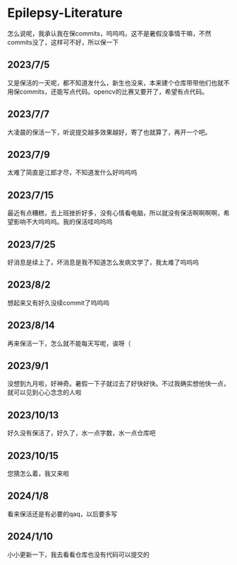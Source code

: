 # Epilepsy-Literature

怎么说呢，我承认我在保commits，呜呜呜，这不是暑假没事情干嘛，不然commits没了，这样可不好，所以保一下

## 2023/7/5

又是保活的一天呢，都不知道发什么，新生也没来，本来建个仓库带带他们也就不用保commits，还能写点代码。opencv的比赛又要开了，希望有点代码。

## 2023/7/7

大凌晨的保活一下，听说提交越多效果越好，寄了也就算了，再开一个吧。

## 2023/7/9

太难了简直是江郎才尽，不知道发什么好呜呜呜

## 2023/7/15

最近有点糟糕，去上班挫折好多，没有心情看电脑，所以就没有保活啊啊啊啊，希望影响不大呜呜呜。我的保活哇呜呜呜

## 2023/7/25

好消息是续上了，坏消息是我不知道怎么发病文学了，我太难了呜呜呜

## 2023/8/2

想起来又有好久没续commit了呜呜呜

## 2023/8/14

再来保活一下，怎么就不能每天写呢，诶呀（

## 2023/9/1

没想到九月啦，好神奇。暑假一下子就过去了好快好快。不过我确实想他快一点，就可以见到心心念念的人啦

## 2023/10/13

好久没有保活了，好久了，水一点字数，水一点仓库吧

## 2023/10/15

您猜怎么着，我又来啦

## 2024/1/8

看来保活还是有必要的qaq，以后要多写

## 2024/1/10

小小更新一下，我去看看仓库也没有代码可以提交的
